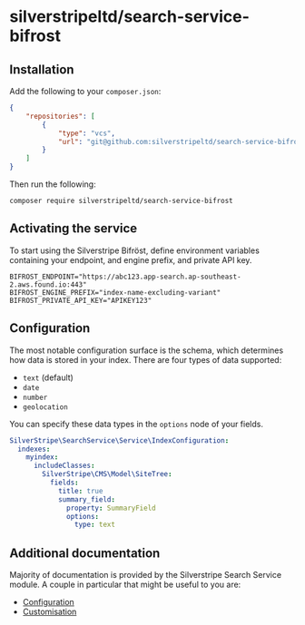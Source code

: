 # silverstripeltd/search-service-bifrost

## Installation

Add the following to your `composer.json`:

```json
{
    "repositories": [
        {
            "type": "vcs",
            "url": "git@github.com:silverstripeltd/search-service-bifrost.git"
        }
    ]
}
```

Then run the following:

```shell
composer require silverstripeltd/search-service-bifrost
```

## Activating the service

To start using the Silverstripe Bifröst, define environment variables containing your endpoint, and engine prefix, and
private API key.

```
BIFROST_ENDPOINT="https://abc123.app-search.ap-southeast-2.aws.found.io:443"
BIFROST_ENGINE_PREFIX="index-name-excluding-variant"
BIFROST_PRIVATE_API_KEY="APIKEY123"
```

## Configuration

The most notable configuration surface is the schema, which determines how data is stored in your index. There are four
types of data supported:

* `text` (default)
* `date`
* `number`
* `geolocation`

You can specify these data types in the `options` node of your fields.

```yaml
SilverStripe\SearchService\Service\IndexConfiguration:
  indexes:
    myindex:
      includeClasses:
        SilverStripe\CMS\Model\SiteTree:
          fields:
            title: true
            summary_field:
              property: SummaryField
              options:
                type: text
```

## Additional documentation

Majority of documentation is provided by the Silverstripe Search Service module. A couple in particular that might be
useful to you are:

* [Configuration](https://github.com/silverstripe/silverstripe-search-service/blob/2/docs/en/configuration.md)
* [Customisation](https://github.com/silverstripe/silverstripe-search-service/blob/2/docs/en/customising.md)
